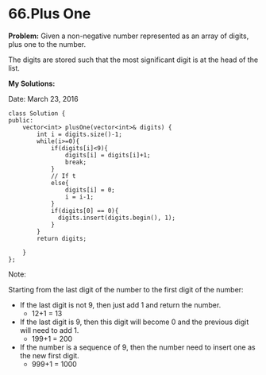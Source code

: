 # 66.Plus One
**Problem:**
Given a non-negative number represented as an array of digits, plus one to the number.

The digits are stored such that the most significant digit is at the head of the list.

**My Solutions:**

Date: March 23, 2016

    class Solution {
    public:
        vector<int> plusOne(vector<int>& digits) {
            int i = digits.size()-1;
            while(i>=0){
                if(digits[i]<9){
                    digits[i] = digits[i]+1;
                    break;
                }
                // If t
                else{
                    digits[i] = 0;
                    i = i-1;
                }
                if(digits[0] == 0){
                  digits.insert(digits.begin(), 1); 
                }
            }
            return digits;

        }
    };
    
    
  Note: 
  
  Starting from the last digit of the number to the first digit of the number:
* If the last digit is not 9, then just add 1 and return the number.
  * 12+1 = 13
* If the last digit is 9, then this digit will become 0 and the previous digit will need to add 1.
  * 199+1 = 200
* If the number is a sequence of 9, then the number need to insert one as the new first digit.
  * 999+1 = 1000



